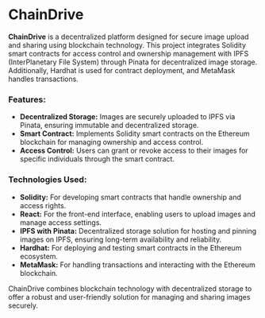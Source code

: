 # ChainDrive
<p><strong>ChainDrive</strong> is a decentralized platform designed for secure image upload and sharing using blockchain technology. This project integrates Solidity smart contracts for access control and ownership management with IPFS (InterPlanetary File System) through Pinata for decentralized image storage. Additionally, Hardhat is used for contract deployment, and MetaMask handles transactions.</p>

<p><h3>Features:</h3></p>
<ul>
    <li><strong>Decentralized Storage:</strong> Images are securely uploaded to IPFS via Pinata, ensuring immutable and decentralized storage.</li>
    <li><strong>Smart Contract:</strong> Implements Solidity smart contracts on the Ethereum blockchain for managing ownership and access control.</li>
    <li><strong>Access Control:</strong> Users can grant or revoke access to their images for specific individuals through the smart contract.</li>
</ul>

<p><h3>Technologies Used:</h3></p>
<ul>
    <li><strong>Solidity:</strong> For developing smart contracts that handle ownership and access rights.</li>
    <li><strong>React:</strong> For the front-end interface, enabling users to upload images and manage access settings.</li>
    <li><strong>IPFS with Pinata:</strong> Decentralized storage solution for hosting and pinning images on IPFS, ensuring long-term availability and reliability.</li>
    <li><strong>Hardhat:</strong> For deploying and testing smart contracts in the Ethereum ecosystem.</li>
    <li><strong>MetaMask:</strong> For handling transactions and interacting with the Ethereum blockchain.</li>
</ul>

<p>ChainDrive combines blockchain technology with decentralized storage to offer a robust and user-friendly solution for managing and sharing images securely.</p>

